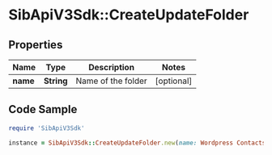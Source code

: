 # SibApiV3Sdk::CreateUpdateFolder

## Properties

Name | Type | Description | Notes
------------ | ------------- | ------------- | -------------
**name** | **String** | Name of the folder | [optional] 

## Code Sample

```ruby
require 'SibApiV3Sdk'

instance = SibApiV3Sdk::CreateUpdateFolder.new(name: Wordpress Contacts)
```


